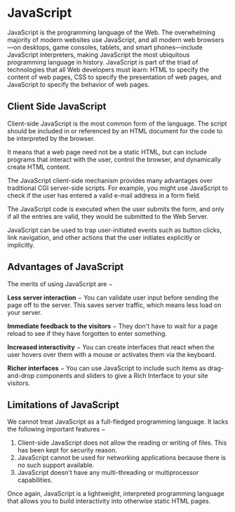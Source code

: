 # JavaScript
<p>
JavaScript is the programming language of the Web. The overwhelming majority of modern websites use JavaScript, and all modern web browsers—on desktops, game consoles, tablets, and smart phones—include JavaScript interpreters, making JavaScript the most ubiquitous programming language in history. JavaScript is part of the triad of technologies that all Web developers must learn: HTML to specify the content of web pages, CSS to specify the presentation of web pages, and JavaScript to specify the behavior of web pages. 
</p>

## Client Side JavaScript

Client-side JavaScript is the most common form of the language. The script should be included in or referenced by an HTML document for the code to be interpreted by the browser.

It means that a web page need not be a static HTML, but can include programs that interact with the user, control the browser, and dynamically create HTML content.

The JavaScript client-side mechanism provides many advantages over traditional CGI server-side scripts. For example, you might use JavaScript to check if the user has entered a valid e-mail address in a form field.

The JavaScript code is executed when the user submits the form, and only if all the entries are valid, they would be submitted to the Web Server.

JavaScript can be used to trap user-initiated events such as button clicks, link navigation, and other actions that the user initiates explicitly or implicitly.

## Advantages of JavaScript

The merits of using JavaScript are −

<b>Less server interaction</b> − You can validate user input before sending the page off to the server. This saves server traffic, which means less load on your server.

<b>Immediate feedback to the visitors</b> − They don't have to wait for a page reload to see if they have forgotten to enter something.

<b>Increased interactivity</b> − You can create interfaces that react when the user hovers over them with a mouse or activates them via the keyboard.

<b>Richer interfaces</b> − You can use JavaScript to include such items as drag-and-drop components and sliders to give a Rich Interface to your site visitors.

## Limitations of JavaScript

We cannot treat JavaScript as a full-fledged programming language. It lacks the following important features −

1. Client-side JavaScript does not allow the reading or writing of files. This has been kept for security reason.
2. JavaScript cannot be used for networking applications because there is no such support available.
3. JavaScript doesn't have any multi-threading or multiprocessor capabilities.


Once again, JavaScript is a lightweight, interpreted programming language that allows you to build interactivity into otherwise static HTML pages.
